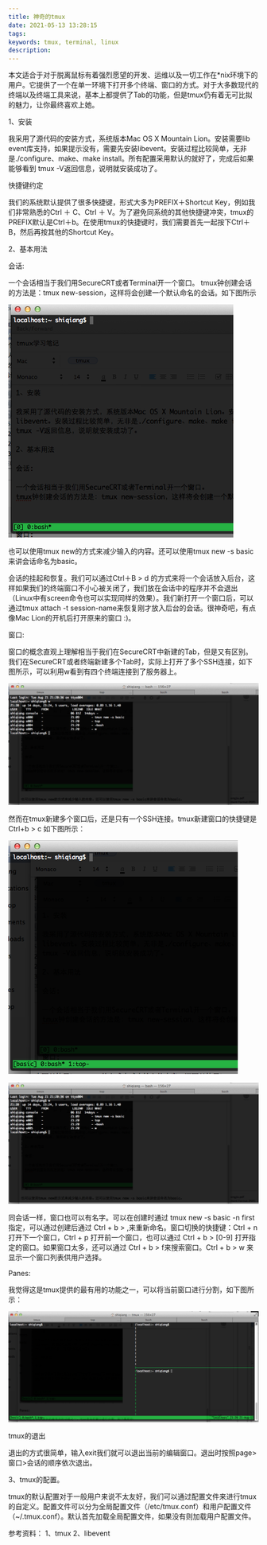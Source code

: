 ```yaml
---
title: 神奇的tmux
date: 2021-05-13 13:28:15
tags:
keywords: tmux, terminal, linux
description: 
---
```


本文适合于对于脱离鼠标有着强烈愿望的开发、运维以及一切工作在*nix环境下的用户。它提供了一个在单一环境下打开多个终端、窗口的方式。对于大多数现代的终端以及终端工具来说，基本上都提供了Tab的功能，但是tmux仍有着无可比拟的魅力，让你最终喜欢上她。

1、安装

我采用了源代码的安装方式，系统版本Mac OS X Mountain Lion。安装需要lib event库支持，如果提示没有，需要先安装libevent。安装过程比较简单，无非是./configure、make、make install。所有配置采用默认的就好了，完成后如果能够看到 tmux -V返回信息，说明就安装成功了。

快捷键约定

我们的系统默认提供了很多快捷键，形式大多为PREFIX＋Shortcut Key，例如我们非常熟悉的Ctrl ＋ C、Ctrl ＋ V。为了避免同系统的其他快捷键冲突，tmux的PREFIX默认是Ctrl＋b。在使用tmux的快捷键时，我们需要首先一起按下Ctrl＋B，然后再按其他的Shortcut Key。

2、基本用法

会话:

一个会话相当于我们用SecureCRT或者Terminal开一个窗口。
tmux钟创建会话的方法是：tmux new-session，这样将会创建一个默认命名的会话。如下图所示

![Screen Shot 2012-08-21 at 下午9.17.30](20210513-tmux-notes/Screen%20Shot%202012-08-21%20at%20%E4%B8%8B%E5%8D%889.17.30.png)

也可以使用tmux new的方式来减少输入的内容。还可以使用tmux new -s basic来讲会话命名为basic。

会话的挂起和恢复。我们可以通过Ctrl＋B > d 的方式来将一个会话放入后台，这样如果我们的终端窗口不小心被关闭了，我们放在会话中的程序并不会退出（Linux中有screen命令也可以实现同样的效果）。我们新打开一个窗口后，可以通过tmux attach -t session-name来恢复刚才放入后台的会话。很神奇吧，有点像Mac Lion的开机后打开原来的窗口 :)。

窗口:

窗口的概念直观上理解相当于我们在SecureCRT中新建的Tab，但是又有区别。我们在SecureCRT或者终端新建多个Tab时，实际上打开了多个SSH连接，如下图所示，可以利用w看到有四个终端连接到了服务器上。

![Screen Shot 2012-08-21 at 下午9.22.31](20210513-tmux-notes/Screen%20Shot%202012-08-21%20at%20%E4%B8%8B%E5%8D%889.22.31.png)

然而在tmux新建多个窗口后，还是只有一个SSH连接。tmux新建窗口的快捷键是 Ctrl+b > c 如下图所示：

![Screen Shot 2012-08-21 at 下午9.19.57](20210513-tmux-notes/Screen%20Shot%202012-08-21%20at%20%E4%B8%8B%E5%8D%889.19.57.png)



![Screen Shot 2012-08-21 at 下午9.22.31-0903681](20210513-tmux-notes/Screen%20Shot%202012-08-21%20at%20%E4%B8%8B%E5%8D%889.22.31-0903681.png)


同会话一样，窗口也可以有名字。可以在创建时通过 tmux new -s basic -n first 指定，可以通过创建后通过 Ctrl + b > ,来重新命名。窗口切换的快捷键：Ctrl + n 打开下一个窗口，Ctrl + p 打开前一个窗口，也可以通过 Ctrl + b > [0-9] 打开指定的窗口。如果窗口太多，还可以通过 Ctrl + b > f来搜索窗口。Ctrl + b > w 来显示一个窗口列表供用户选择。

Panes:

我觉得这是tmux提供的最有用的功能之一，可以将当前窗口进行分割，如下图所示：

![Screen Shot 2012-08-21 at 下午9.26.08](20210513-tmux-notes/Screen%20Shot%202012-08-21%20at%20%E4%B8%8B%E5%8D%889.26.08.png)


tmux的退出

退出的方式很简单，输入exit我们就可以退出当前的编辑窗口。退出时按照page>窗口>会话的顺序依次退出。

3、tmux的配置。

tmux的默认配置对于一般用户来说不太友好，我们可以通过配置文件来进行tmux的自定义。配置文件可以分为全局配置文件（/etc/tmux.conf）和用户配置文件（~/.tmux.conf）。默认首先加载全局配置文件，如果没有则加载用户配置文件。

参考资料：
1、tmux
2、libevent